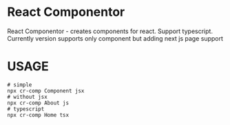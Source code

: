 # React Componentor

React Componentor - creates components for react. Support typescript. Currently version supports only component but adding next js page support

# USAGE

```shell
# simple
npx cr-comp Component jsx
# without jsx
npx cr-comp About js
# typescript
npx cr-comp Home tsx
```
